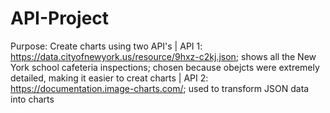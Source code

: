 # API-Project
Purpose: Create charts using two API's | 
API 1: https://data.cityofnewyork.us/resource/9hxz-c2kj.json; shows all the New York school cafeteria inspections; chosen because obejcts were extremely detailed, making it easier to creat charts | API 2: https://documentation.image-charts.com/; used to transform JSON data into charts

